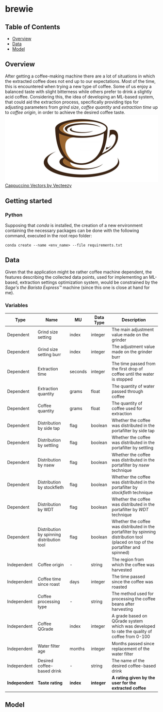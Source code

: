 # brewie

## Table of Contents
- [Overview](#overview)
- [Data](#data)
- [Model](#model)
  
## Overview
After getting a coffee-making machine there are a lot of situations in which the extracted coffee does not end up to our expectations. Most of the time, this is encountered when trying a new type of coffee. Some of us enjoy a balanced taste with slight bitterness while others prefer to drink a slightly acid coffee. Considering this, the idea of developing an ML-based system, that could aid the extraction process, specifically providing tips for adjusting parameters from _grind size_, _coffee quantity_ and _extraction time_ up to _coffee origin_, in order to achieve the desired coffee taste.
<br />
![alt text](images/coffee-icon.jpg)
<a href="https://www.vecteezy.com/free-vector/cappuccino">Cappuccino Vectors by Vecteezy</a>

## Getting started
### Python
Supposing that _conda_ is installed, the creation of a new environment containing the necessary packages can be done with the following command, executed in the root repo folder:
<br>
```
conda create --name <env_name> --file requirements.txt
```

## Data
Given that the application might be rather coffee machine dependent, the features describing the collected data points, used for implementing an ML-based, extraction settings optimization system, would be constrained by the _Sage's the Barista Express™_ machine (since this one is close at hand for me).

### Variables
|Type|Name|MU|Data Type|Description|
|---|---|---|---|---|
|Dependent|Grind size setting|index|integer|The main adjustment value made on the grinder|
|Dependent|Grind size setting burr|index|integer|The adjustment value made on the grinder burr|
|Dependent|Extraction time|seconds|integer|The time passed from the first drop of coffee until the water is stopped|
|Dependent|Extraction quantity|grams|float|The quantity of water passed through coffee|
|Dependent|Coffee quantity|grams|float|The quantity of coffee used for extraction|
|Dependent|Distribution by side tap|flag|boolean|Whether the coffee was distributed in the portafilter by side tap|
|Dependent|Distribution by settling|flag|boolean|Whether the coffee was distributed in the portafilter by settling|
|Dependent|Distribution by nsew|flag|boolean|Whether the coffee was distributed in the portafilter by _nsew_ technique|
|Dependent|Distribution by stockfleth|flag|boolean|Whether the coffee was distributed in the portafilter by _stockfleth_ technique|
|Dependent|Distribution by WDT|flag|boolean|Whether the coffee was distributed in the portafilter by _WDT_ technique|
|Dependent|Distribution by spinning distribution tool|flag|boolean|Whether the coffee was distributed in the portafilter by spinning distribution tool (placed on top of the portafilter and spinned)|
|Independent|Coffee origin|-|string|The region from which the coffee was harvested|
|Independent|Coffee time since roast|days|integer|The time passed since the coffee was roasted|
|Independent|Coffee processing type|-|string|The method used for processing the coffee beans after harvesting|
|Independent|Coffee QGrade|index|integer|A grade based on QGrade system which was developed to rate the quality of coffee from 0-100|
|Independent|Water filter age|months|integer|Months passed since replacement of the water filter|
|Independent|Desired coffee-based drink|-|string|The name of the desired coffee-based drink|
|**Independent**|**Taste rating**|**index**|**integer**|**A rating given by the user for the extracted coffee**|

## Model
